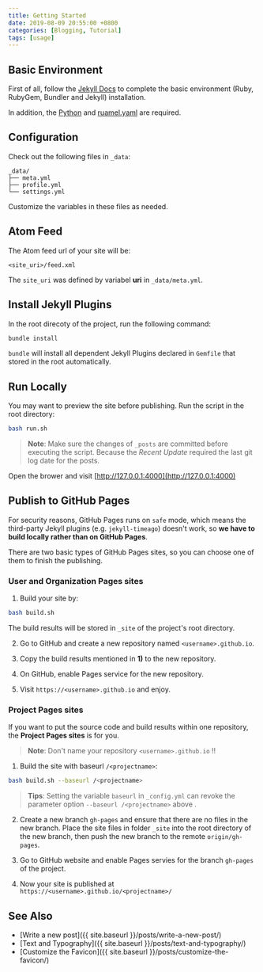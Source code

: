 ```yaml
---
title: Getting Started
date: 2019-08-09 20:55:00 +0800
categories: [Blogging, Tutorial]
tags: [usage]
---
```



## Basic Environment

First of all, follow the [Jekyll Docs](https://jekyllrb.com/docs/installation/)  to complete the basic environment (Ruby, RubyGem, Bundler and Jekyll)  installation.

In addition, the [Python](https://www.python.org/downloads/) and [ruamel.yaml](https://pypi.org/project/ruamel.yaml/) are required.

## Configuration

Check out the following files in `_data`:

```
_data/
├── meta.yml
├── profile.yml
└── settings.yml
```

Customize the variables in these files as needed.

## Atom Feed

The Atom feed url of your site will be:

```
<site_uri>/feed.xml
```

The `site_uri` was defined by variabel **uri** in `_data/meta.yml`.

## Install Jekyll Plugins

In the root direcoty of the project, run the following command:

```bash
bundle install
```

`bundle` will install all dependent Jekyll Plugins declared in `Gemfile` that stored in the root automatically.

##  Run Locally

You may want to preview the site before publishing. Run the script in the root directory:

```bash
bash run.sh
```

>**Note**: Make sure the changes of `_posts` are committed before executing the script. Because the *Recent Update* required the last git log date for the posts.

Open the brower and visit [http://127.0.0.1:4000](http://127.0.0.1:4000) 

##  Publish to GitHub Pages

For security reasons, GitHub Pages runs on `safe` mode, which means the third-party Jekyll plugins (e.g. `jekyll-timeago`)  doesn't work, so **we have to build locally rather than on GitHub Pages**.

There are two basic types of GitHub Pages sites, so you can choose one of them to finish the publishing.

###  User and Organization Pages sites

1) Build your site by:

```bash
bash build.sh
```

The build results will be stored in `_site` of the project's root directory.

2) Go to GitHub and create a new repository named `<username>.github.io`.

3) Copy the build results mentioned in **1)** to the new repository.

4) On GitHub, enable Pages service for the new repository.

5) Visit `https://<username>.github.io` and enjoy.

###  Project Pages sites

If you want to put the source code and build results within one repository, the **Project Pages sites** is for you.

> **Note**: Don't name your repository `<username>.github.io` !!

1) Build the site with baseurl `/<projectname>`:

```bash
bash build.sh --baseurl /<projectname>
```

> **Tips**: Setting the variable `baseurl` in `_config.yml` can revoke the parameter option `--baseurl /<projectname>` above .

2) Create a new branch `gh-pages` and ensure that there are no files in the new branch. Place the site files in folder `_site` into the root directory of the new branch, then push the new branch to the remote `origin/gh-pages`.

3) Go to GitHub website and enable Pages servies for the branch `gh-pages`
of the project.

4) Now your site is published at `https://<username>.github.io/<projectname>/`

## See Also

* [Write a new post]({{ site.baseurl }}/posts/write-a-new-post/)
* [Text and Typography]({{ site.baseurl }}/posts/text-and-typography/)
* [Customize the Favicon]({{ site.baseurl }}/posts/customize-the-favicon/)

